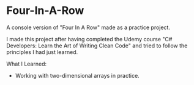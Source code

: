 # Four-In-A-Row
A console version of "Four In A Row" made as a practice project.

I made this project after having completed the Udemy course "C# Developers: Learn the Art of Writing Clean Code" and tried to follow the principles I had just learned.

What I Learned:
- Working with two-dimensional arrays in practice.
